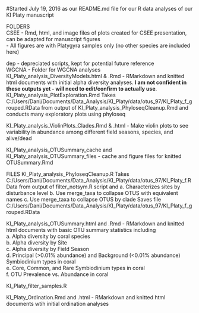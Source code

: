 #Started July 19, 2016 as our README.md file for our R data analyses of our KI Platy manuscript
  
FOLDERS  
CSEE - Rmd, html, and image files of plots created for CSEE presentation, can be adapted for manuscript figures  
	- All figures are with Platygyra samples only (no other species are included here)
  
dep - depreciated scripts, kept for potential future reference  
   WGCNA - Folder for WGCNA analyses  
   KI_Platy_analysis_DiversityModels.html & .Rmd - RMarkdown and knitted html documents with initial alpha diversity analyses. **I am not confident in these outputs yet - will need to edit/confirm to actually use**.  
   KI_Platy_analysis_PlotExploration.Rmd Takes C:/Users/Dani/Documents/Data_Analysis/KI_Platy/data/otus_97/KI_Platy_f_grouped.RData from output of KI_Platy_analysis_PhyloseqCleanup.Rmd and conducts many exploratory plots using phyloseq
  
KI_Platy_analysis_ViolinPlots_Clades.Rmd & .html - Make violin plots to see variability in abundance among different field seasons, species, and alive/dead

KI_Platy_analysis_OTUSummary_cache and KI_Platy_analysis_OTUSummary_files - cache and figure files for knitted OTUSummary.Rmd  
  


FILES
KI_Platy_analysis_PhyloseqCleanup.R Takes C:/Users/Dani/Documents/Data_Analysis/KI_Platy/data/otus_97/KI_Platy_f.RData from output of filter_notsym.R script and 
	a. Characterizes sites by disturbance level
	b. Use merge_taxa to collapse OTUS with equivalent names
	c. Use merge_taxa to collapse OTUS by clade
Saves file C:/Users/Dani/Documents/Data_Analysis/KI_Platy/data/otus_97/KI_Platy_f_grouped.RData
  
KI_Platy_analysis_OTUSummary.html and .Rmd - RMarkdown and knitted html documents with basic OTU summary statistics including  
	a. Alpha diversity by coral species  
	b. Alpha diversity by Site  
	c. Alpha diversity by Field Season  
	d. Principal (>0.01% abundance) and Background (<0.01% abundance) Symbiodinium types in coral  
	e. Core, Common, and Rare Symbiodinium types in coral  
	f. OTU Prevalence vs. Abundance in coral

KI_Platy_filter_samples.R

KI_Platy_Ordination.Rmd and .html - RMarkdown and knitted html documents wtih initial ordination analyses
